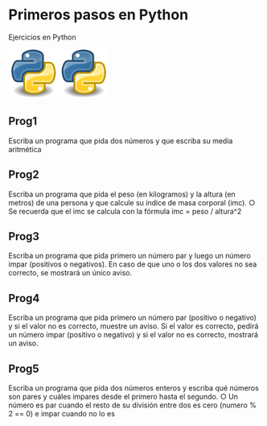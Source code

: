 # Primeros pasos en Python

Ejercicios en Python

![Screenshot](Python.png)![Screenshot](Python.png)

## Prog1

Escriba un programa que pida dos números y que escriba su media aritmética

## Prog2

Escriba un programa que pida el peso (en kilogramos) y la altura (en metros) de una persona
y que calcule su índice de masa corporal (imc).
○ Se recuerda que el imc se calcula con la fórmula imc = peso / altura^2

## Prog3

Escriba un programa que pida primero un número par y luego un número impar (positivos o negativos). En caso de que uno o los dos valores no sea correcto, se mostrará un único aviso.

## Prog4

 Escriba un programa que pida primero un número par (positivo o negativo) y si el valor no es
correcto, muestre un aviso. Si el valor es correcto, pedirá un número impar (positivo o negativo) y si
el valor no es correcto, mostrará un aviso.

## Prog5

Escriba un programa que pida dos números enteros y escriba qué números son pares y
cuáles impares desde el primero hasta el segundo.
○ Un número es par cuando el resto de su división entre dos es cero (numero % 2 == 0) e impar cuando no lo es
